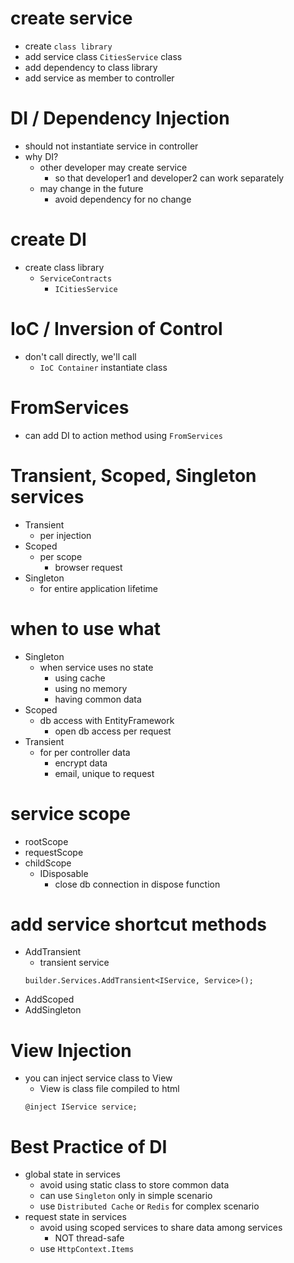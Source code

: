 # create service
- create `class library`
- add service class
  `CitiesService` class
- add dependency to class library
- add service as member to controller

# DI / Dependency Injection
- should not instantiate service in controller
- why DI?
  - other developer may create service
    - so that developer1 and developer2 can work separately
  - may change in the future
    - avoid dependency for no change

# create DI
- create class library
  - `ServiceContracts`
    - `ICitiesService`

# IoC / Inversion of Control
- don't call directly, we'll call
  - `IoC Container` instantiate class

# FromServices
- can add DI to action method using `FromServices`

# Transient, Scoped, Singleton services
- Transient
  - per injection
- Scoped
  - per scope
    - browser request
- Singleton
  - for entire application lifetime


# when to use what
- Singleton
  - when service uses no state
    - using cache
    - using no memory
    - having common data
- Scoped
  - db access with EntityFramework
    - open db access per request
- Transient
  - for per controller data
    - encrypt data
    - email, unique to request

# service scope
- rootScope
- requestScope
- childScope
  - IDisposable
    - close db connection in dispose function

# add service shortcut methods
- AddTransient
  - transient service
  ```
  builder.Services.AddTransient<IService, Service>();
  ```
- AddScoped
- AddSingleton

# View Injection
- you can inject service class to View
  - View is class file compiled to html
  ```
  @inject IService service;
  ```

# Best Practice of DI
- global state in services
  - avoid using static class to store common data
  - can use `Singleton` only in simple scenario
  - use `Distributed Cache` or `Redis` for complex scenario
- request state in services
  - avoid using scoped services to share data among services
    - NOT thread-safe
  - use `HttpContext.Items`